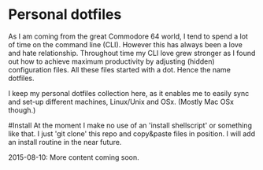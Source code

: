 Personal dotfiles
=================
As I am coming from the great Commodore 64 world, I tend to spend a lot of time on the command line (CLI). 
However this has always been a love and hate relationship. Throughout time my CLI love grew stronger as I 
found out how to achieve maximum productivity by adjusting (hidden) configuration files. All these files 
started with a dot. Hence the name dotfiles.

I keep my personal dotfiles collection here, as it enables me to easily sync and set-up different machines, 
Linux/Unix and OSx. (Mostly Mac OSx though.)

#Install
At the moment I make no use of an 'install shellscript' or something like that. I just 'git clone' this repo and
copy&paste files in position. I will add an install routine in the near future.

2015-08-10: More content coming soon.
